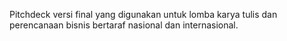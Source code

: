 Pitchdeck versi final yang digunakan untuk lomba karya tulis dan perencanaan bisnis bertaraf nasional dan internasional.
